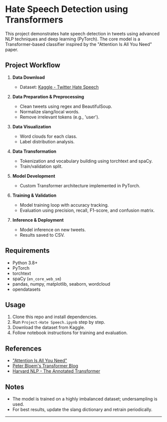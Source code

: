 # Hate Speech Detection using Transformers

This project demonstrates hate speech detection in tweets using advanced NLP techniques and deep learning (PyTorch). The core model is a Transformer-based classifier inspired by the "Attention Is All You Need" paper.

## Project Workflow

1. **Data Download**  
   - Dataset: [Kaggle - Twitter Hate Speech](https://www.kaggle.com/vkrahul/twitter-hate-speech?select=train_E6oV3lV.csv)

2. **Data Preparation & Preprocessing**  
   - Clean tweets using regex and BeautifulSoup.
   - Normalize slang/local words.
   - Remove irrelevant tokens (e.g., 'user').

3. **Data Visualization**  
   - Word clouds for each class.
   - Label distribution analysis.

4. **Data Transformation**  
   - Tokenization and vocabulary building using torchtext and spaCy.
   - Train/validation split.

5. **Model Development**  
   - Custom Transformer architecture implemented in PyTorch.

6. **Training & Validation**  
   - Model training loop with accuracy tracking.
   - Evaluation using precision, recall, F1-score, and confusion matrix.

7. **Inference & Deployment**  
   - Model inference on new tweets.
   - Results saved to CSV.

## Requirements

- Python 3.8+
- PyTorch
- torchtext
- spaCy (`en_core_web_sm`)
- pandas, numpy, matplotlib, seaborn, wordcloud
- opendatasets

## Usage

1. Clone this repo and install dependencies.
2. Run `Project-Hate Speech.ipynb` step by step.
3. Download the dataset from Kaggle.
4. Follow notebook instructions for training and evaluation.

## References

- ["Attention Is All You Need"](https://papers.nips.cc/paper/2017/file/3f5ee243547dee91fbd053c1c4a845aa-Paper.pdf)
- [Peter Bloem's Transformer Blog](http://peterbloem.nl/blog/transformers)
- [Harvard NLP - The Annotated Transformer](https://nlp.seas.harvard.edu/2018/04/03/attention.html)

## Notes

- The model is trained on a highly imbalanced dataset; undersampling is used.
- For best results, update the slang dictionary and retrain periodically.

---
